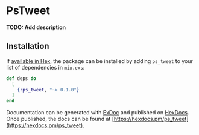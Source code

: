 # PsTweet

**TODO: Add description**

## Installation

If [available in Hex](https://hex.pm/docs/publish), the package can be installed
by adding `ps_tweet` to your list of dependencies in `mix.exs`:

```elixir
def deps do
  [
    {:ps_tweet, "~> 0.1.0"}
  ]
end
```

Documentation can be generated with [ExDoc](https://github.com/elixir-lang/ex_doc)
and published on [HexDocs](https://hexdocs.pm). Once published, the docs can
be found at [https://hexdocs.pm/ps_tweet](https://hexdocs.pm/ps_tweet).

